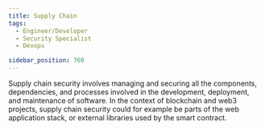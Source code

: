 ```yaml
---
title: Supply Chain
tags:
  - Engineer/Developer
  - Security Specialist
  - Devops

sidebar_position: 760
---
```


Supply chain security involves managing and securing all the components, dependencies, and processes involved in the development, deployment, and maintenance of software. In the context of blockchain and web3 projects, supply chain security could for example be parts of the web application stack, or external libraries used by the smart contract.
